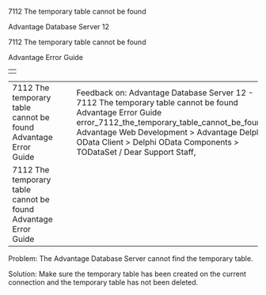7112 The temporary table cannot be found




Advantage Database Server 12  

7112 The temporary table cannot be found

Advantage Error Guide

|  |
| --- |
|  |

|  |  |  |  |  |
| --- | --- | --- | --- | --- |
| 7112 The temporary table cannot be found  Advantage Error Guide |  |  | Feedback on: Advantage Database Server 12 - 7112 The temporary table cannot be found Advantage Error Guide error\_7112\_the\_temporary\_table\_cannot\_be\_found Advantage Web Development > Advantage Delphi OData Client > Delphi OData Components > TODataSet / Dear Support Staff, |  |
| 7112 The temporary table cannot be found  Advantage Error Guide |  |  |  |  |

Problem: The Advantage Database Server cannot find the temporary table.

Solution: Make sure the temporary table has been created on the current connection and the temporary table has not been deleted.